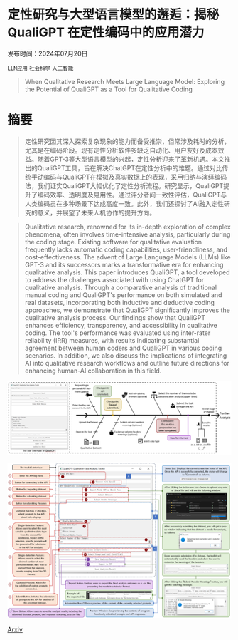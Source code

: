 # 定性研究与大型语言模型的邂逅：揭秘 QualiGPT 在定性编码中的应用潜力

发布时间：2024年07月20日

`LLM应用` `社会科学` `人工智能`

> When Qualitative Research Meets Large Language Model: Exploring the Potential of QualiGPT as a Tool for Qualitative Coding

# 摘要

> 定性研究因其深入探索复杂现象的能力而备受推崇，但常涉及耗时的分析，尤其是在编码阶段。现有定性分析软件多缺乏自动化、用户友好及成本效益。随着GPT-3等大型语言模型的兴起，定性分析迎来了革新机遇。本文推出的QualiGPT工具，旨在解决ChatGPT在定性分析中的难题。通过对比传统手动编码与QualiGPT在模拟及真实数据上的表现，采用归纳与演绎编码法，我们证实QualiGPT大幅优化了定性分析流程。研究显示，QualiGPT提升了编码效率、透明度及易用性。通过评分者间一致性评估，QualiGPT与人类编码员在多种场景下达成高度一致。此外，我们还探讨了AI融入定性研究的意义，并展望了未来人机协作的提升方向。

> Qualitative research, renowned for its in-depth exploration of complex phenomena, often involves time-intensive analysis, particularly during the coding stage. Existing software for qualitative evaluation frequently lacks automatic coding capabilities, user-friendliness, and cost-effectiveness. The advent of Large Language Models (LLMs) like GPT-3 and its successors marks a transformative era for enhancing qualitative analysis. This paper introduces QualiGPT, a tool developed to address the challenges associated with using ChatGPT for qualitative analysis. Through a comparative analysis of traditional manual coding and QualiGPT's performance on both simulated and real datasets, incorporating both inductive and deductive coding approaches, we demonstrate that QualiGPT significantly improves the qualitative analysis process. Our findings show that QualiGPT enhances efficiency, transparency, and accessibility in qualitative coding. The tool's performance was evaluated using inter-rater reliability (IRR) measures, with results indicating substantial agreement between human coders and QualiGPT in various coding scenarios. In addition, we also discuss the implications of integrating AI into qualitative research workflows and outline future directions for enhancing human-AI collaboration in this field.

![定性研究与大型语言模型的邂逅：揭秘 QualiGPT 在定性编码中的应用潜力](../../../paper_images/2407.14925/QualiGPT-teaserfigure.png)

![定性研究与大型语言模型的邂逅：揭秘 QualiGPT 在定性编码中的应用潜力](../../../paper_images/2407.14925/Instruction-Manual.png)

[Arxiv](https://arxiv.org/abs/2407.14925)